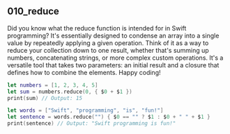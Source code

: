 ## 010_reduce

Did you know what the reduce function is intended for in Swift programming? It's essentially designed to condense an array into a single value by repeatedly applying a given operation. Think of it as a way to reduce your collection down to one result, whether that's summing up numbers, concatenating strings, or more complex custom operations. It's a versatile tool that takes two parameters: an initial result and a closure that defines how to combine the elements. Happy coding!

```swift
let numbers = [1, 2, 3, 4, 5]
let sum = numbers.reduce(0, { $0 + $1 })
print(sum) // Output: 15

let words = ["Swift", "programming", "is", "fun!"]
let sentence = words.reduce("") { $0 == "" ? $1 : $0 + " " + $1 }
print(sentence) // Output: "Swift programming is fun!"

```